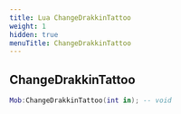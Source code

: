 ```yaml
---
title: Lua ChangeDrakkinTattoo
weight: 1
hidden: true
menuTitle: ChangeDrakkinTattoo
---
```

## ChangeDrakkinTattoo
```lua
Mob:ChangeDrakkinTattoo(int in); -- void
```